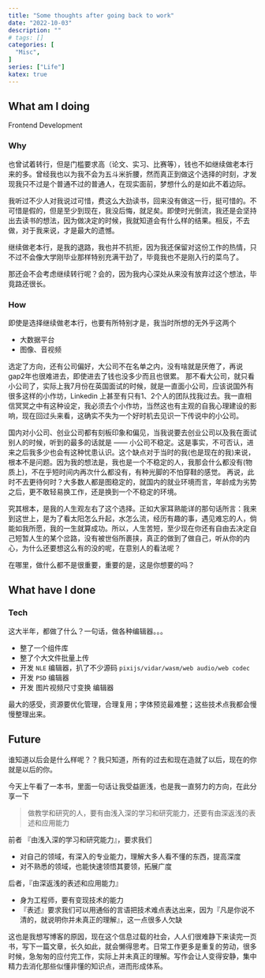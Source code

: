 ```yaml
---
title: "Some thoughts after going back to work"
date: "2022-10-03"
description: ""
# tags: []
categories: [
  "Misc",
]
series: ["Life"]
katex: true
---
```


## What am I doing

Frontend Development

### Why

也曾试着转行，但是门槛要求高（论文、实习、比赛等），钱也不如继续做老本行来的多。曾经我也以为我不会为五斗米折腰，然而真正到做这个选择的时刻，才发现我只不过是个普通不过的普通人，在现实面前，梦想什么的是如此不着边际。

我听过不少人对我说过可惜，费这么大劲读书，回来没有做这一行，挺可惜的。不可惜是假的，但是至少到现在，我没后悔，就足矣。即使时光倒流，我还是会坚持出去读书的想法，因为做决定的时候，我就知道会有什么样的结果。相反，不去做，对于我来说，才是最大的遗憾。

继续做老本行，是我的退路，我也并不抗拒，因为我还保留对这份工作的热情，只不过不会像大学刚毕业那样特别充满干劲了，毕竟我也不是刚入行的菜鸟了。

那还会不会考虑继续转行呢？会的，因为我内心深处从来没有放弃过这个想法，毕竟路还很长。


### How

即使是选择继续做老本行，也要有所特别才是，我当时所想的无外乎这两个
- 大数据平台
- 图像、音视频

选定了方向，还有公司偏好，大公司不在名单之内，没有啥就是厌倦了，再说gap2年也很难进去，即使进去了钱也没多少而且也很累。
那不看大公司，就只看小公司了，实际上我7月份在英国面试的时候，就是一直面小公司，应该说国外有很多这样的小作坊，Linkedin 上甚至有只有1、2个人的团队找我过去。我一直相信冥冥之中有这种设定，我必须去个小作坊，当然这也有主观的自我心理建设的影响，现在回过头来看，这确实不失为一个好时机去见识一下传说中的小公司。

国内对小公司、创业公司都有刻板印象和偏见，当我说要去创业公司以及我在面试别人的时候，听到的最多的话就是 —— 小公司不稳定。这是事实，不可否认，进来之后我多少也会有这种忧患认识。这个缺点对于当时的我(也是现在的我)来说，根本不是问题。因为我的想法是，我也是一个不稳定的人，我那会什么都没有(物质上)，不在乎短时间内再次什么都没有，有种光脚的不怕穿鞋的感觉。
再说，此时不去更待何时？大多数人都是图稳定的，就国内的就业环境而言，年龄成为劣势之后，更不敢轻易换工作，还是换到一个不稳定的环境。

究其根本，是我的人生观左右了这个选择。正如大家耳熟能详的那句话所言：我来到这世上，是为了看太阳怎么升起，水怎么流，经历有趣的事，遇见难忘的人，倘能如我所愿，我的一生就算成功。所以，人生苦短，至少现在你还有自由去决定自己短暂人生的某个岔路，没有被世俗所裹挟，真正的做到了做自己，听从你的内心，为什么还要想这么有的没的呢，在意别人的看法呢？

在哪里，做什么都不是很重要，重要的是，这是你想要的吗？

## What have I done

### Tech

这大半年，都做了什么？一句话，做各种编辑器。。。

- 整了一个组件库
- 整了个大文件批量上传
- 开发 `NLE` 编辑器，扒了不少源码 `pixijs/vidar/wasm/web audio/web codec` 
- 开发 `PSD` 编辑器
- 开发 图片视频尺寸变换 编辑器

最大的感受，资源要优化管理，合理复用；字体预览最难整；这些技术点我都会慢慢整理出来。


## Future

谁知道以后会是什么样呢？？我只知道，所有的过去和现在造就了以后，现在的你就是以后的你。

今天上午看了一本书，里面一句话让我受益匪浅，也是我一直努力的方向，在此分享一下

> 做教学和研究的人，要有由浅入深的学习和研究能力，还要有由深返浅的表述和应用能力

前者 『由浅入深的学习和研究能力』，要求我们
- 对自己的领域，有深入的专业能力，理解大多人看不懂的东西，提高深度
- 对不熟悉的领域，也能快速领悟其要领，拓展广度

后者，『由深返浅的表述和应用能力』

- 身为工程师，要有变现技术的能力
- 『表述』要求我们可以用通俗的言语把技术难点表达出来，因为『凡是你说不清的，就说明你并未真正的理解』，这一点很多人欠缺
 

这也是我想写博客的原因，现在这个信息过载的社会，人人们很难静下来读完一页书，写下一篇文章，长久如此，就会懒得思考。日常工作更多是重复的劳动，很多时候，急匆匆的应付完工作，实际上并未真正的理解。写作会让人变得安静，集中精力去消化那些似懂非懂的知识点，进而形成体系。
